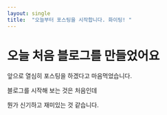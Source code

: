 ```yaml
---
layout: single
title:  "오늘부터 포스팅을 시작합니다. 화이팅! "
---
```

# 오늘 처음 블로그를 만들었어요

앞으로 열심히 포스팅을 하겠다고 마음먹었습니다.

블로그를 시작해 보는 것은 처음인데

뭔가 신기하고  재미있는 것 같습니다.





